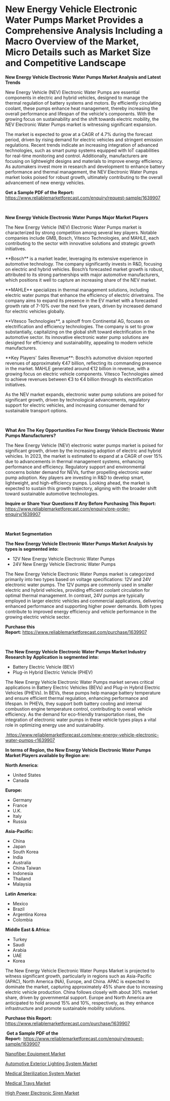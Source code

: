 <p><h1>New Energy Vehicle Electronic Water Pumps Market Provides a Comprehensive Analysis Including a Macro Overview of the Market, Micro Details such as Market Size and Competitive Landscape</h1></p><p><strong>New Energy Vehicle Electronic Water Pumps Market Analysis and Latest Trends</strong></p>
<p><p>New Energy Vehicle (NEV) Electronic Water Pumps are essential components in electric and hybrid vehicles, designed to manage the thermal regulation of battery systems and motors. By efficiently circulating coolant, these pumps enhance heat management, thereby increasing the overall performance and lifespan of the vehicle's components. With the growing focus on sustainability and the shift towards electric mobility, the NEV Electronic Water Pumps market is witnessing significant expansion.</p><p>The market is expected to grow at a CAGR of 4.7% during the forecast period, driven by rising demand for electric vehicles and stringent emission regulations. Recent trends indicate an increasing integration of advanced technologies, such as smart pump systems equipped with IoT capabilities for real-time monitoring and control. Additionally, manufacturers are focusing on lightweight designs and materials to improve energy efficiency. As automakers invest more in research and development to enhance battery performance and thermal management, the NEV Electronic Water Pumps market looks poised for robust growth, ultimately contributing to the overall advancement of new energy vehicles.</p></p>
<p><strong>Get a Sample PDF of the Report:&nbsp;</strong> <a href="https://www.reliablemarketforecast.com/enquiry/request-sample/1639907?utm_campaign=1141&utm_medium=2&utm_source=Github&utm_content=ia&utm_term=03112024&utm_id=new-energy-vehicle-electronic-water-pumps">https://www.reliablemarketforecast.com/enquiry/request-sample/1639907</a></p>
<p>&nbsp;</p>
<p><strong>New Energy Vehicle Electronic Water Pumps Major Market Players</strong></p>
<p><p>The New Energy Vehicle (NEV) Electronic Water Pumps market is characterized by strong competition among several key players. Notable companies include GMB, Bosch, Vitesco Technologies, and MAHLE, each contributing to the sector with innovative solutions and strategic growth initiatives.</p><p>**Bosch** is a market leader, leveraging its extensive experience in automotive technology. The company significantly invests in R&D, focusing on electric and hybrid vehicles. Bosch’s forecasted market growth is robust, attributed to its strong partnerships with major automotive manufacturers, which positions it well to capture an increasing share of the NEV market.</p><p>**MAHLE** specializes in thermal management solutions, including electric water pumps that enhance the efficiency of electric drivetrains. The company aims to expand its presence in the EV market with a forecasted growth rate of 7-10% over the next five years, driven by increased demand for electric vehicles globally.</p><p>**Vitesco Technologies**, a spinoff from Continental AG, focuses on electrification and efficiency technologies. The company is set to grow substantially, capitalizing on the global shift toward electrification in the automotive sector. Its innovative electronic water pump solutions are designed for efficiency and sustainability, appealing to modern vehicle manufacturers.</p><p>**Key Players' Sales Revenue**: Bosch’s automotive division reported revenues of approximately €47 billion, reflecting its commanding presence in the market. MAHLE generated around €12 billion in revenue, with a growing focus on electric vehicle components. Vitesco Technologies aimed to achieve revenues between €3 to €4 billion through its electrification initiatives.</p><p>As the NEV market expands, electronic water pump solutions are poised for significant growth, driven by technological advancements, regulatory support for electric vehicles, and increasing consumer demand for sustainable transport options.</p></p>
<p>&nbsp;</p>
<p><strong>What Are The Key Opportunities For New Energy Vehicle Electronic Water Pumps Manufacturers?</strong></p>
<p><p>The New Energy Vehicle (NEV) electronic water pumps market is poised for significant growth, driven by the increasing adoption of electric and hybrid vehicles. In 2023, the market is estimated to expand at a CAGR of over 15% due to advancements in thermal management systems, enhancing performance and efficiency. Regulatory support and environmental concerns bolster demand for NEVs, further propelling electronic water pump adoption. Key players are investing in R&D to develop smart, lightweight, and high-efficiency pumps. Looking ahead, the market is expected to sustain this growth trajectory, aligning with the broader shift toward sustainable automotive technologies.</p></p>
<p><strong>Inquire or Share Your Questions If Any Before Purchasing This Report:</strong> <a href="https://www.reliablemarketforecast.com/enquiry/pre-order-enquiry/1639907?utm_campaign=1141&utm_medium=2&utm_source=Github&utm_content=ia&utm_term=03112024&utm_id=new-energy-vehicle-electronic-water-pumps">https://www.reliablemarketforecast.com/enquiry/pre-order-enquiry/1639907</a></p>
<p>&nbsp;</p>
<p><strong>Market Segmentation</strong></p>
<p><strong>The New Energy Vehicle Electronic Water Pumps Market Analysis by types is segmented into:</strong></p>
<p><ul><li>12V New Energy Vehicle Electronic Water Pumps</li><li>24V New Energy Vehicle Electronic Water Pumps</li></ul></p>
<p><p>The New Energy Vehicle Electronic Water Pumps market is categorized primarily into two types based on voltage specifications: 12V and 24V electronic water pumps. The 12V pumps are commonly used in smaller electric and hybrid vehicles, providing efficient coolant circulation for optimal thermal management. In contrast, 24V pumps are typically employed in larger electric vehicles and commercial applications, delivering enhanced performance and supporting higher power demands. Both types contribute to improved energy efficiency and vehicle performance in the growing electric vehicle sector.</p></p>
<p><strong>Purchase this Report:&nbsp;</strong><a href="https://www.reliablemarketforecast.com/purchase/1639907?utm_campaign=1141&utm_medium=2&utm_source=Github&utm_content=ia&utm_term=03112024&utm_id=new-energy-vehicle-electronic-water-pumps">https://www.reliablemarketforecast.com/purchase/1639907</a></p>
<p>&nbsp;</p>
<p><strong>The New Energy Vehicle Electronic Water Pumps Market Industry Research by Application is segmented into:</strong></p>
<p><ul><li>Battery Electric Vehicle (BEV)</li><li>Plug-in Hybrid Electric Vehicle (PHEV)</li></ul></p>
<p><p>The New Energy Vehicle Electronic Water Pumps market serves critical applications in Battery Electric Vehicles (BEVs) and Plug-in Hybrid Electric Vehicles (PHEVs). In BEVs, these pumps help manage battery temperature and ensure efficient thermal regulation, enhancing performance and lifespan. In PHEVs, they support both battery cooling and internal combustion engine temperature control, contributing to overall vehicle efficiency. As the demand for eco-friendly transportation rises, the integration of electronic water pumps in these vehicle types plays a vital role in optimizing energy use and sustainability.</p></p>
<p><a href="https://www.reliablemarketforecast.com/new-energy-vehicle-electronic-water-pumps-r1639907?utm_campaign=1141&utm_medium=2&utm_source=Github&utm_content=ia&utm_term=03112024&utm_id=new-energy-vehicle-electronic-water-pumps">&nbsp;https://www.reliablemarketforecast.com/new-energy-vehicle-electronic-water-pumps-r1639907</a></p>
<p><strong>In terms of Region, the New Energy Vehicle Electronic Water Pumps Market Players available by Region are:</strong></p>
<p>
    <p> <strong> North America: </strong>
        <ul>
            <li>United States</li>
            <li>Canada</li>
        </ul>
        </p> 
    <p> <strong> Europe: </strong>
        <ul>
            <li>Germany</li>
            <li>France</li>
            <li>U.K.</li>
            <li>Italy</li>
            <li>Russia</li>
        </ul>
        </p> 
    <p> <strong> Asia-Pacific: </strong>
        <ul>
            <li>China</li>
            <li>Japan</li>
            <li>South Korea</li>
            <li>India</li>
            <li>Australia</li>
            <li>China Taiwan</li>
            <li>Indonesia</li>
            <li>Thailand</li>
            <li>Malaysia</li>
        </ul>
        </p> 
    <p> <strong> Latin America: </strong>
        <ul>
            <li>Mexico</li>
            <li>Brazil</li>
            <li>Argentina Korea</li>
            <li>Colombia</li>
        </ul>
        </p> 
    <p> <strong> Middle East & Africa: </strong>
        <ul>
            <li>Turkey</li>
            <li>Saudi</li>
            <li>Arabia</li>
            <li>UAE</li>
            <li>Korea</li>
        </ul>
    </p>
    </p>
<p><p>The New Energy Vehicle Electronic Water Pumps Market is projected to witness significant growth, particularly in regions such as Asia-Pacific (APAC), North America (NA), Europe, and China. APAC is expected to dominate the market, capturing approximately 45% share due to increasing electric vehicle production. China follows closely with about 30% market share, driven by governmental support. Europe and North America are anticipated to hold around 15% and 10%, respectively, as they enhance infrastructure and promote sustainable mobility solutions.</p></p>
<p><strong>Purchase this Report: </strong><a href="https://www.reliablemarketforecast.com/purchase/1639907?utm_campaign=1141&utm_medium=2&utm_source=Github&utm_content=ia&utm_term=03112024&utm_id=new-energy-vehicle-electronic-water-pumps">https://www.reliablemarketforecast.com/purchase/1639907</a></p>
<p>&nbsp;<strong>Get a Sample PDF of the Report:&nbsp;&nbsp;</strong><a href="https://www.reliablemarketforecast.com/enquiry/request-sample/1639907?utm_campaign=1141&utm_medium=2&utm_source=Github&utm_content=ia&utm_term=03112024&utm_id=new-energy-vehicle-electronic-water-pumps">https://www.reliablemarketforecast.com/enquiry/request-sample/1639907</a></p>
<p><strong></strong></p>
<p><p><a href="https://www.linkedin.com/pulse/global-nanofiber-equipment-market-exploring-share-trends-future-n8voe?utm_campaign=1141&utm_medium=2&utm_source=Github&utm_content=ia&utm_term=03112024&utm_id=new-energy-vehicle-electronic-water-pumps">Nanofiber Equipment Market</a></p><p><a href="https://github.com/anitrabixvburgie/Market-Research-Report-List-1/blob/main/automotive-exterior-lighting-system-market.md?utm_campaign=1141&utm_medium=2&utm_source=Github&utm_content=ia&utm_term=03112024&utm_id=new-energy-vehicle-electronic-water-pumps">Automotive Exterior Lighting System Market</a></p><p><a href="https://issuu.com/reportprime-2/docs/medical-sterilization-system-market_81a6732da45365?utm_campaign=1141&utm_medium=2&utm_source=Github&utm_content=ia&utm_term=03112024&utm_id=new-energy-vehicle-electronic-water-pumps">Medical Sterilization System Market</a></p><p><a href="https://issuu.com/reportprime-2/docs/medical-trays-market-size-2030.pptx_99f55884c53588?utm_campaign=1141&utm_medium=2&utm_source=Github&utm_content=ia&utm_term=03112024&utm_id=new-energy-vehicle-electronic-water-pumps">Medical Trays Market</a></p><p><a href="https://www.linkedin.com/pulse/high-power-electronic-siren-value-chain-analysis-from-5ysic?utm_campaign=1141&utm_medium=2&utm_source=Github&utm_content=ia&utm_term=03112024&utm_id=new-energy-vehicle-electronic-water-pumps">High Power Electronic Siren Market</a></p></p>